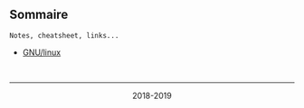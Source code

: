 
## Sommaire

```
Notes, cheatsheet, links...
```

* [GNU/linux](linux.md)


<br/>

<hr/>

<p align="center">2018-2019</p>
